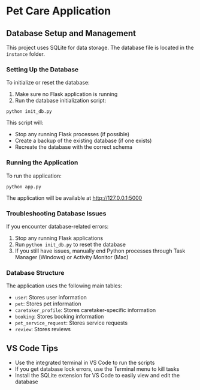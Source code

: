 # Pet Care Application

## Database Setup and Management

This project uses SQLite for data storage. The database file is located in the `instance` folder.

### Setting Up the Database

To initialize or reset the database:

1. Make sure no Flask application is running
2. Run the database initialization script:

```
python init_db.py
```

This script will:
- Stop any running Flask processes (if possible)
- Create a backup of the existing database (if one exists)
- Recreate the database with the correct schema

### Running the Application

To run the application:

```
python app.py
```

The application will be available at http://127.0.0.1:5000

### Troubleshooting Database Issues

If you encounter database-related errors:

1. Stop any running Flask applications
2. Run `python init_db.py` to reset the database
3. If you still have issues, manually end Python processes through Task Manager (Windows) or Activity Monitor (Mac)

### Database Structure

The application uses the following main tables:
- `user`: Stores user information
- `pet`: Stores pet information
- `caretaker_profile`: Stores caretaker-specific information
- `booking`: Stores booking information
- `pet_service_request`: Stores service requests
- `review`: Stores reviews

## VS Code Tips

- Use the integrated terminal in VS Code to run the scripts
- If you get database lock errors, use the Terminal menu to kill tasks
- Install the SQLite extension for VS Code to easily view and edit the database

